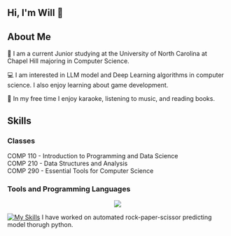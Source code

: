 ## Hi, I'm Will 👋

## About Me
🏫 I am a current Junior studying at the University of North Carolina at Chapel Hill majoring in Computer Science.  

💻 I am interested in LLM model and Deep Learning algorithms in computer science. I also enjoy learning about game development.  

🎤 In my free time I enjoy karaoke, listening to music, and reading books.


## Skills

### Classes
COMP 110 - Introduction to Programming and Data Science  
COMP 210 - Data Structures and Analysis  
COMP 290 - Essential Tools for Computer Science  

### Tools and Programming Languages
<p align="center">
  <a href="https://skillicons.dev">
    <img src="https://skillicons.dev/icons?i=python,java,javascript,git,docker" />
  </a>
</p>

[![My Skills](https://skillicons.dev/icons?i=python&perline=3)](https://skillicons.dev)
I have worked on automated rock-paper-scissor predicting model thorugh python.

<script src="[https://gist.github.com/username/gist-id.js](https://github.com/wkim1114/RPS-Model.git)"></script>

<!--
**wkim1114/wkim1114** is a ✨ _special_ ✨ repository because its `README.md` (this file) appears on your GitHub profile.

Here are some ideas to get you started:

- 🔭 I’m currently working on ...
- 🌱 I’m currently learning ...
- 👯 I’m looking to collaborate on ...
- 🤔 I’m looking for help with ...
- 💬 Ask me about ...
- 📫 How to reach me: ...
- 😄 Pronouns: ...
- ⚡ Fun fact: ...
-->
